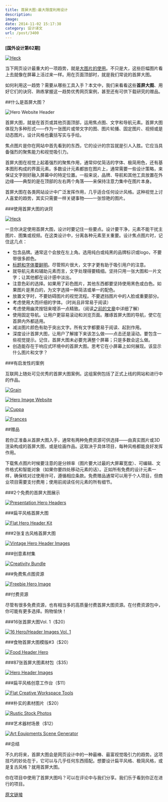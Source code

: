 ```yaml
---
title: 首屏大图:最大限度利用设计
description: 
image: 
date: 2014-11-02 15:17:38
category: 设计译文
url: /post/3400
---
```


**[国外设计第62期]**

[![Heck](http://designmodo.com/wp-content/uploads/2014/10/heck.jpg "Make the Most of Your Design with a Hero Header")](http://heckhouse.com/)

当下网页设计最重大的一项趋势，就是[大图片的使用](http://designmodo.com/designing-big-layouts/)。不只是大，这些巨幅图片看上去就像在屏幕上活过来一样。用在页面顶部时，就是我们常说的首屏大图。

如何利用这一趋势？需要从哪些工具入手？本文中，我们来看看这些**首屏大图**、用好它们的诀窍、熟练掌握这一趋势优秀网页案例，甚至还有可供下载研究的赠品。

##什么是首屏大图？

![Hero Website Header](http://designmodo.com/wp-content/uploads/2014/10/hero-header-image.jpg "Make the Most of Your Design with a Hero Header")

首屏大图，就是在首页或其他页面顶部，运用焦点图、文字和导航元素。首屏大图体现为多种形式——作为一张图片或带文字的图、图片轮播、固定图片、视频或是动态图片。设计风格也囊括写实与手绘。

焦点图片是你在网站中首先看到的东西，它的设计的宗旨就是引人入胜。它应当具备强烈的聚焦能力和视觉吸引力。

首屏大图在视觉上起着强烈的聚焦作用，通常仰仗简洁的字体、极简用色，还有基本图形构成的界面元素。多数设计元素都放在图片上，通常需要一些设计策略，来保证文字刚好融入屏幕中的特定位置。一般来说，品牌、导航和其他工具放置在外边缘——典型的是在顶部的左右两个角落——来保持注意力集中在图片本身。

首屏大图在各类网站设计中广泛发挥作用，几乎适合任何设计风格。这种视觉上讨人喜爱的趋势，其实只需要一样关键事物——一张惊艳的图片。

###使用首屏大图的诀窍

[![Heck](http://designmodo.com/wp-content/uploads/2014/10/heck.jpg "Make the Most of Your Design with a Hero Header")](http://heckhouse.com/)

一旦你决定使用首屏大图，设计时要记住一些要点。设计要干净，元素不能干扰主图片、图集或视频。在这类设计中，分离各种元素至关重要。设计焦点图片时，记住这几点：

* 包含品牌。通常这个会放在左上角。选用纯白或纯黑的品牌标识或logo，不要带很多颜色。
* [标题和字体要鲜明](http://designmodo.com/bold-type-website-design/)。尽管照片很大，文字才更有助于吸引用户的注意。
* 就导航元素和辅助元素而言，文字处理得要精细。坚持只用一张大图和一片文字；让其他都在设计感中淡出。
* 注意色彩的选择。如果用了彩色图片，其他东西都要坚持使用黑色或白色。如果图片是黑白的，为文字选择一种简洁或单一的配色。
* 放置文字时，不要妨碍图片的视觉流程。不要遮挡图片中的人脸或重要部分。
* 考虑使用大而纤细的字体。（时尚且非常易于阅读）
* 考虑使用幽灵按钮来增添一点精致。（阅读[之前的文章](http://designmodo.com/ghost-buttons/)中详细了解）
* 使用固定导航。让用户更容易滚动和浏览页面。雕琢首屏大图的导航，使它在首屏内外都适用。
* 减淡图片颜色有助于突出文字。所有文字都要易于阅读、起到作用。
* 深度设计首屏大图，让用户了解接下来该怎么做——点击还是滚动。要包含一些视觉提示。记住，首屏大图未必要充满整个屏幕；只是多数会这么做。
* 创造能存在于响应式环境中的首屏大图。思考它在小屏幕上如何展现。该显示什么图片和文字？

###有启发性的案例

互联网上随处可见优秀的首屏大图案例。这组案例包括了正式上线的网站和进行中的作品。

[![Grain](http://designmodo.com/wp-content/uploads/2014/10/grain.jpg "Make the Most of Your Design with a Hero Header")](http://grainandmortar.com/)

[![Hero Image Website](http://designmodo.com/wp-content/uploads/2014/10/hero-image-website.jpg "Make the Most of Your Design with a Hero Header")](https://www.behance.net/gallery/15272405/Fontscom-Hero-Image)

[![Cuppa](http://designmodo.com/wp-content/uploads/2014/10/cuppa.jpg "Make the Most of Your Design with a Hero Header")](http://wearecuppa.com/)

[![Frances](http://designmodo.com/wp-content/uploads/2014/10/frances.jpg "Make the Most of Your Design with a Hero Header")](http://francesvintage.com/)

##赠品

若你正准备从首屏大图入手，通常有两种免费资源可供选择——由真实图片或3D渲染构成的首屏大图，或是绘画作品。这取决于具体项目，每种风格都能良好发挥作用。

下载焦点图片时候要注意的是分辨率（图片要大过最的大屏幕宽度）、可编辑、文件格式和智能对象（如果你要四处移动元素的话）。正如所有免费的设计元素一样，确保核对过使用许可，遵循相应条款。免费赠品通常可以用于个人项目，但商业项目需要支付费用；使用前阅读任何元素的所有细节。

###2个免费的首屏大图展示

[![Presentation Hero Headers ](http://designmodo.com/wp-content/uploads/2014/10/free1.jpg "Make the Most of Your Design with a Hero Header")](http://graphicburger.com/2-heroheader-presentation-images/)

###扁平风格首屏大图

[![Flat Hero Header Kit](http://designmodo.com/wp-content/uploads/2014/10/free2.jpg "Make the Most of Your Design with a Hero Header")](http://medialoot.com/item/flat-designer-essentials-illustration)

###2张复古风格首屏大图

[![Vintage Hero Header Images](http://designmodo.com/wp-content/uploads/2014/10/free3.jpg "Make the Most of Your Design with a Hero Header")](http://pixelbuddha.net/freebie/hero-images)

###创意素材集

[![Creativity Bundle](http://designmodo.com/wp-content/uploads/2014/10/free5.jpg "Make the Most of Your Design with a Hero Header")](https://dribbble.com/shots/1752143-Freebie-Weekend-The-Creativity-Bundle)

###免费焦点图资源

[![Freebie Hero Image](http://designmodo.com/wp-content/uploads/2014/10/free6.jpg "Make the Most of Your Design with a Hero Header")](https://dribbble.com/shots/1669946-Freebie-Hero-Image)

##付费资源

尽管有很多免费资源，也有相当多的高质量付费首屏大图资源。在付费资源包中，你可能有更多选择。购物愉快！

###16张首屏大图Vol. 1（$20）

[![16 Hero/Header Images Vol. 1 ](http://designmodo.com/wp-content/uploads/2014/10/cm-hero.jpg "Make the Most of Your Design with a Hero Header")](http://crtv.mk/jnRE)

###食物首屏大图模版#3（$20）

[![Food Header Hero](http://designmodo.com/wp-content/uploads/2014/10/food-hero.jpg "Make the Most of Your Design with a Hero Header")](http://psdfest.com/product/food-hero-image-mock-up-set-3)

###87张首屏大图素材包（$35）

[![Hero Header Images](http://designmodo.com/wp-content/uploads/2014/10/mega-hero.jpg "Make the Most of Your Design with a Hero Header")](http://crtv.mk/tmO5)

###扁平风格创意工作台（$11）

[![Flat Creative Workspace Tools](http://designmodo.com/wp-content/uploads/2014/10/Flat-Creative-Workspace-Tools.jpg "Make the Most of Your Design with a Hero Header")](http://crtv.mk/cmqB)

###朴实的素材图片（$20）

[![Rustic Stock Photos](http://designmodo.com/wp-content/uploads/2014/10/rustic-hero.jpg "Make the Most of Your Design with a Hero Header")](http://crtv.mk/qmTv)

###艺术器材场景（$12）

[![Art Equipments Scene Generator](http://designmodo.com/wp-content/uploads/2014/10/art-hero.jpg "Make the Most of Your Design with a Hero Header")](https://www.behance.net/gallery/19908073/Art-Equipments-Scene-Generator)

##总结

不久的将来，首屏大图会是网页设计中的一种最棒、最富视觉吸引力的趋势。这项技巧的妙处在于，它可以与几乎任何东西搭配。想要设计扁平风格、极简风格，或是复古风格？就用首屏大图。

你在项目中使用了首屏大图吗？可以在评论中与我们分享。我们乐于看到你正在进行的项目。

[原文链接](http://designmodo.com/hero-headers/)
